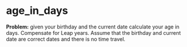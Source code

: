 # age_in_days
<b>Problem:</b> given your birthday and the current date calculate your age in days. Compensate for Leap years. Assume that the birthday and current date are correct dates and there is no time travel.
